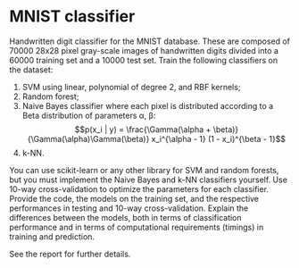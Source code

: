 # MNIST classifier

Handwritten digit classifier for the MNIST database. These are composed
of 70000 28x28 pixel gray-scale images of handwritten digits divided into a 60000
training set and a 10000 test set.
Train the following classifiers on the dataset:
1. SVM using linear, polynomial of degree 2, and RBF kernels;
2. Random forest;
3. Naive Bayes classifier where each pixel is distributed according to a Beta distribution of parameters α, β:
   $$p(x_i | y) = \frac{\Gamma(\alpha + \beta)}{\Gamma(\alpha)\Gamma(\beta)} x_i^{\alpha - 1} (1 - x_i)^{\beta - 1}$$
5. k-NN.

You can use scikit-learn or any other library for SVM and random forests, but you
must implement the Naive Bayes and k-NN classifiers yourself.
Use 10-way cross-validation to optimize the parameters for each classifier.
Provide the code, the models on the training set, and the respective performances
in testing and 10-way cross-validation.
Explain the differences between the models, both in terms of classification performance and in terms of computational requirements (timings) in training and
prediction.

See the report for further details.
